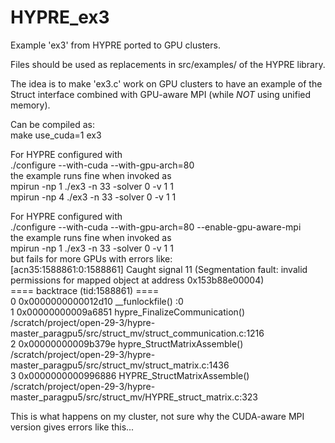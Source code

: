 # HYPRE_ex3
Example 'ex3' from HYPRE ported to GPU clusters.

Files should be used as replacements in src/examples/ of the HYPRE library.

The idea is to make 'ex3.c' work on GPU clusters to have an example of the Struct interface combined with GPU-aware MPI (while *NOT* using unified memory).

Can be compiled as:  
make use_cuda=1 ex3

For HYPRE configured with  
./configure --with-cuda --with-gpu-arch=80  
the example runs fine when invoked as  
mpirun -np 1 ./ex3 -n 33 -solver 0 -v 1 1  
mpirun -np 4 ./ex3 -n 33 -solver 0 -v 1 1  

For HYPRE configured with  
./configure --with-cuda --with-gpu-arch=80 --enable-gpu-aware-mpi  
the example runs fine when invoked as  
mpirun -np 1 ./ex3 -n 33 -solver 0 -v 1 1  
but fails for more GPUs with errors like:  
[acn35:1588861:0:1588861] Caught signal 11 (Segmentation fault: invalid permissions for mapped object at address 0x153b88e00004)  
==== backtrace (tid:1588861) ====  
0 0x0000000000012d10 __funlockfile() :0  
1 0x00000000009a6851 hypre_FinalizeCommunication() /scratch/project/open-29-3/hypre-master_paragpu5/src/struct_mv/struct_communication.c:1216  
2 0x00000000009b379e hypre_StructMatrixAssemble() /scratch/project/open-29-3/hypre-master_paragpu5/src/struct_mv/struct_matrix.c:1436  
3 0x0000000000996886 HYPRE_StructMatrixAssemble() /scratch/project/open-29-3/hypre-master_paragpu5/src/struct_mv/HYPRE_struct_matrix.c:323  

This is what happens on my cluster, not sure why the CUDA-aware MPI version gives errors like this...

